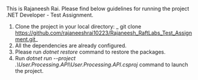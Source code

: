 This is Rajaneesh Rai. Please find below guidelines for running the project .NET Developer - Test Assignment.
1. Clone the project in your local directory:
 _  git clone https://github.com/rajaneeshrai10223/Rajaneesh_RaftLabs_Test_Assignment.git_
3. All the dependencies are already configured.
4. Please run _dotnet restore_  command to restore the packages.
5. Run _dotnet run --project .\User.Processing.API\User.Processing.API.csproj_ command to launch the project. 
